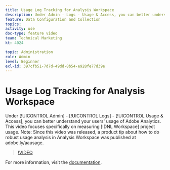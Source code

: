 ```yaml
---
title: Usage Log Tracking for Analysis Workspace
description: Under Admin - Logs - Usage & Access, you can better understand your users' usage of Adobe Analytics. This video focuses specifically on measuring Workspace project usage.
feature: Data Configuration and Collection
topics: 
activity: use
doc-type: feature video
team: Technical Marketing
kt: 4024

topic: Administration
role: Admin
level: Beginner
exl-id: 397cfb51-7d7d-49dd-8b54-e928fe77d39e
---
```

# Usage Log Tracking for Analysis Workspace

Under [!UICONTROL Admin] - [!UICONTROL Logs] - [!UICONTROL Usage & Access], you can better understand your users' usage of Adobe Analytics. This video focuses specifically on measuring [!DNL Workspace] project usage. Note: Since this video was released, a product tip about how to do robust usage analysis in Analysis Workspace was published at adobe.ly/aausage.

>[!VIDEO](https://video.tv.adobe.com/v/29768/?quality=12)

For more information, visit the [documentation](https://experienceleague.adobe.com/docs/analytics/admin/admin-tools/logs.html?lang=en).
